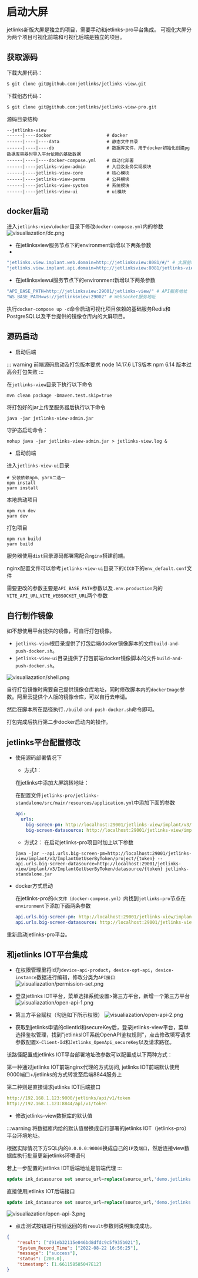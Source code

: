# 启动大屏

jetlinks新版大屏是独立的项目，需要手动和jetlinks-pro平台集成。
可视化大屏分为两个项目可视化前端和可视化后端是独立的项目。


## 获取源码
下载大屏代码：

```bash
$ git clone git@github.com:jetlinks/jetlinks-view.git
```
下载组态代码：

```bash
$ git clone git@github.com:jetlinks/jetlinks-view-pro.git
```

源码目录结构
```
--jetlinks-view
------|----docker                     # docker
------|----|----data                  # 静态文件目录
------|----|----db                    # 数据库文件，用于docker初始化创建pg数据库容器时导入平台依赖的基础数据
------|----|----docker-compose.yml    # 自动化部署
------|----jetlinks-view-admin        # 入口及业务实现模块
------|----jetlinks-view-core         # 核心模块
------|----jetlinks-view-perms        # 公共模块
------|----jetlinks-view-system       # 系统模块
------|----jetlinks-view-ui           # ui模块
```

## docker启动

进入`jetlinks-view\docker`目录下修改`docker-compose.yml`内的参数
![visualiazation/dc.png](visualiazation/dc.png)

- 在jetlinksview服务节点下的environment新增以下两条参数
- 
```yaml
"jetlinks.view.implant.web.domain=http://jetlinksview:8081/#/" # 大屏前端部署访问地址
"jetlinks.view.implant.api.domain=http://jetlinksview:8081/jetlinks-view/api/" # 大屏前端API服务代理地址
```

- 在jetlinksviewui服务节点下的environment新增以下两条参数

```yaml
"API_BASE_PATH=http://jetlinksview:29001/jetlinks-view/" # API服务地址
"WS_BASE_PATH=ws://jetlinksview:29002" # WebSocket服务地址
```

执行`docker-compose up -d`命令启动可视化项目依赖的基础服务Redis和PostgreSQL以及平台提供的镜像仓库内的大屏项目。

## 源码启动

- 启动后端

::: warning
前端源码启动及打包版本要求
node 14.17.6 LTS版本
npm 6.14 版本过高会打包失败
:::

在`jetlinks-view`目录下执行以下命令
```shell
mvn clean package -Dmaven.test.skip=true
```

将打包好的jar上传至服务器后执行以下命令

```shell
java -jar jetlinks-view-admin.jar
```

守护态启动命令：
```shell
nohup java -jar jetlinks-view-admin.jar > jetlinks-view.log &
```

- 启动前端

进入`jetlinks-view-ui`目录

```shell
# 安装依赖npm、yarn二选一
npm install
yarn install
```

本地启动项目
```shell
npm run dev
yarn dev
```

打包项目
```shell
npm run build
yarn build
```

服务器使用`dist`目录源码部署需配合`nginx`搭建前端。

nginx配置文件可以参考`jetlinks-view-ui`目录下的`CICD`下的`env_default.conf`文件

需要更改的参数主要是`API_BASE_PATH`参数以及`.env.production`内的`VITE_API_URL`,`VITE_WEBSOCKET_URL`两个参数



## 自行制作镜像

如不想使用平台提供的镜像，可自行打包镜像。

- `jetlinks-view`根目录提供了打包后端docker镜像脚本的文件`build-and-push-docker.sh`。
- `jetlinks-view-ui`目录提供了打包前端docker镜像脚本的文件`build-and-push-docker.sh`。

![visualiazation/shell.png](visualiazation/shell.png)

自行打包镜像时需要自己提供镜像仓库地址，同时修改脚本内的`dockerImage`参数。阿里云提供个人版的镜像仓库，可以自行去申请。

然后在脚本所在路径执行`./build-and-push-docker.sh`命令即可。

打包完成后执行第二步docker启动内的操作。

## jetlinks平台配置修改
+ 使用源码部署情况下
    - 方式1：

    在jetlinks中添加大屏跳转地址： 

    在配置文件`jetlinks-pro/jetlinks-standalone/src/main/resources/application.yml`中添加下面的参数

    ```yaml
    api:
      urls:
        big-screen-pm: http://localhost:29001/jetlinks-view/implant/v3/ImplantGetUserByToken/project/{token} #项目管理
        big-screen-datasource: http://localhost:29001/jetlinks-view/implant/v3/ImplantGetUserByToken/datasource/{token} #数据源管理
    ```

    - 方式2：
    在启动jetlinks-pro项目时加上以下参数

    ```shell
    java -jar --api.urls.big-screen-pm=http://localhost:29001/jetlinks-view/implant/v3/ImplantGetUserByToken/project/{token} --api.urls.big-screen-datasource=http://localhost:29001/jetlinks-view/implant/v3/ImplantGetUserByToken/datasource/{token} jetlinks-standalone.jar
    ```
+ docker方式启动
	
    在jetlinks-pro的`dc文件（docker-compose.yml）`内找到`jetlinks-pro`节点在`environment`下添加下面两条参数
    ```yaml
    api.urls.big-screen-pm: http://localhost:29001/jetlinks-view/implant/v3/ImplantGetUserByToken/project/{token}
    api.urls.big-screen-datasource: http://localhost:29001/jetlinks-view/implant/v3/ImplantGetUserByToken/datasource/{token}
    ```

重新启动jetlinks-pro平台。

## 和jetlinks IOT平台集成

- 在权限管理里将id为`device-api-product`，`device-opt-api`，`device-instance`数据进行编辑，修改分类为`API接口`
![visualiazation/permission-set.png](visualiazation/permission-set.png)
- 登录jetlinks IOT平台，菜单选择系统设置>第三方平台，新增一个第三方平台
![visualiazation/open-api-1.png](visualiazation/open-api-1.png)
- 第三方平台赋权（勾选如下所示权限）
![visualiazation/open-api-2.png](visualiazation/open-api-2.png)

- 获取到jetlinks申请的clientId和secureKey后，登录jetlinks-view平台，菜单选择鉴权管理，找到"jetlinksIOT系统OpenAPI鉴权规则"，点击修改填写请求参数配置`X-Client-Id`和`Jetlinks_OpenApi_secureKey`以及请求路径。

该路径配置成jetlinks IOT平台部署地址改参数可以配置成以下两种方式：

第一种通过jetlinks IOT前端nginx代理的方式访问, jetlinks IOT前端默认使用9000端口+/jetlinks的方式转发至后端8844服务上

第二种则是直接请求jetlinks IOT后端接口

```yaml
http://192.168.1.123:9000/jetlinks/api/v1/token
http://192.168.1.123:8844/api/v1/token
```
 
- 修改jetlinks-view数据库的默认值

:::warning
将数据库内给的默认值替换成自行部署的jetlinks IOT（jetlinks-pro）平台环境地址。

根据实际情况下方SQL内的`0.0.0.0:90000`换成自己的`IP`及`端口`，然后连接view数据库执行批量更新jetlinks环境语句

若上一步配置的jetlinks IOT后端地址是前端代理
:::
```sql
update ink_datasource set source_url=replace(source_url,'demo.jetlinks.cn', '0.0.0.0:9000') where source_flag=1;

```
直接使用jetlinks IOT后端接口
```sql
update ink_datasource set source_url=replace(source_url,'demo.jetlinks.cn/jetlinks', '0.0.0.0:8844') where source_flag=1;

```

![visualiazation/open-api-3.png](visualiazation/open-api-3.png)

- 点击测试按钮进行校验返回的有`result`参数则说明集成成功。
```json
{
	"result": ["d91eb32115e046bd8dfdc9c5f935b021"],
	"System_Record_Time": ["2022-08-22 16:56:25"],
	"message": ["success"],
	"status": [200.0],
	"timestamp": [1.661158585047E12]
}
```
